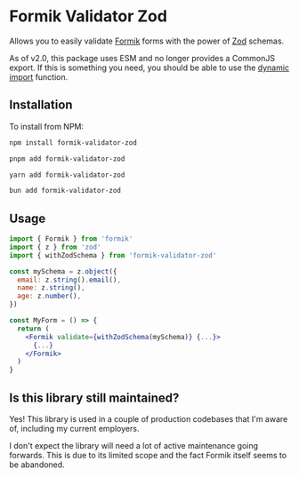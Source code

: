 # Formik Validator Zod

Allows you to easily validate [Formik](https://github.com/jaredpalmer/formik)
forms with the power of [Zod](https://github.com/colinhacks/zod) schemas.

As of v2.0, this package uses ESM and no longer provides a CommonJS export. If
this is something you need, you should be able to use the
[dynamic import](https://v8.dev/features/dynamic-import) function.

## Installation

To install from NPM:

```sh
npm install formik-validator-zod

pnpm add formik-validator-zod

yarn add formik-validator-zod

bun add formik-validator-zod
```

## Usage

```jsx
import { Formik } from 'formik'
import { z } from 'zod'
import { withZodSchema } from 'formik-validator-zod'

const mySchema = z.object({
  email: z.string().email(),
  name: z.string(),
  age: z.number(),
})

const MyForm = () => {
  return (
    <Formik validate={withZodSchema(mySchema)} {...}>
      {...}
    </Formik>
  )
}
```

## Is this library still maintained?

Yes! This library is used in a couple of production codebases that I'm aware of,
including my current employers.

I don't expect the library will need a lot of active maintenance going forwards.
This is due to its limited scope and the fact Formik itself seems to be
abandoned.
